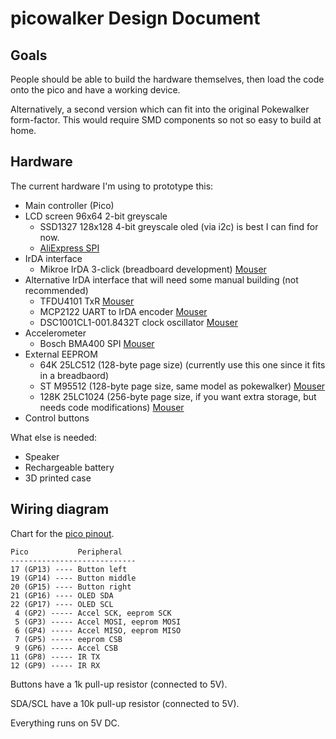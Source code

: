 # picowalker Design Document

## Goals

People should be able to build the hardware themselves, then load the code onto the pico and have a working device.

Alternatively, a second version which can fit into the original Pokewalker form-factor.
This would require SMD components so not so easy to build at home.

## Hardware

The current hardware I'm using to prototype this:

- Main controller (Pico)
- LCD screen 96x64 2-bit greyscale
  - SSD1327 128x128 4-bit greyscale oled (via i2c) is best I can find for now.
  - [AliExpress SPI](https://www.aliexpress.com/item/32920538010.html)
- IrDA interface
  - Mikroe IrDA 3-click (breadboard development) [Mouser](https://www.mouser.co.uk/ProductDetail/Mikroe/MIKROE-2871?qs=f9yNj16SXrKCBoWeEAc2vQ%3D%3D)
- Alternative IrDA interface that will need some manual building (not recommended)
  - TFDU4101 TxR [Mouser](https://www.mouser.co.uk/ProductDetail/Vishay-Semiconductors/TFDU4101-TR3?qs=4vzNq8kLoSZaXF7Bmpq4%252Bw%3D%3D)
  - MCP2122 UART to IrDA encoder [Mouser](https://www.mouser.co.uk/ProductDetail/Microchip-Technology-Atmel/MCP2122T-E-SN?qs=php1hWwkCL7dJgtHA%2FdIXg%3D%3D)
  - DSC1001CL1-001.8432T clock oscillator [Mouser](https://www.mouser.co.uk/ProductDetail/Microchip-Technology-Atmel/DSC1001CL1-001.8432T?qs=yDQnu9hAfI%2FtBK%252Bb6vr8lA%3D%3D)
- Accelerometer
  - Bosch BMA400 SPI [Mouser](https://www.mouser.co.uk/ProductDetail/Bosch-Sensortec/BMA400?qs=f9yNj16SXrKBoguHUc32eQ%3D%3D)
- External EEPROM
  - 64K 25LC512 (128-byte page size) (currently use this one since it fits in a breadbaord)
  - ST M95512 (128-byte page size, same model as pokewalker) [Mouser](https://www.mouser.co.uk/ProductDetail/STMicroelectronics/M95512-DWDW4TP-K?qs=gNDSiZmRJS8kMWQ2whknqA%3D%3D)
  - 128K 25LC1024 (256-byte page size, if you want extra storage, but needs code modifications) [Mouser](https://www.mouser.co.uk/ProductDetail/Microchip-Technology-Atmel/25LC1024-E-P?qs=0R2K%2FH4DmMNuJO3S%2F11Ktg%3D%3D)
- Control buttons

What else is needed:

- Speaker
- Rechargeable battery
- 3D printed case

## Wiring diagram

Chart for the [pico pinout](https://www.raspberrypi.com/documentation/microcontrollers/raspberry-pi-pico.html#pinout-and-design-files).

```raw
Pico           Peripheral
----------------------------
17 (GP13) ---- Button left
19 (GP14) ---- Button middle
20 (GP15) ---- Button right
21 (GP16) ---- OLED SDA
22 (GP17) ---- OLED SCL
 4 (GP2) ----- Accel SCK, eeprom SCK
 5 (GP3) ----- Accel MOSI, eeprom MOSI
 6 (GP4) ----- Accel MISO, eeprom MISO
 7 (GP5) ----- eeprom CSB
 9 (GP6) ----- Accel CSB
11 (GP8) ----- IR TX
12 (GP9) ----- IR RX
```

Buttons have a 1k pull-up resistor (connected to 5V).

SDA/SCL have a 10k pull-up resistor (connected to 5V).

Everything runs on 5V DC.

